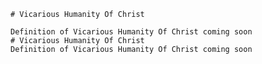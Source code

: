 
    # Vicarious Humanity Of Christ

    Definition of Vicarious Humanity Of Christ coming soon
    # Vicarious Humanity Of Christ
    Definition of Vicarious Humanity Of Christ coming soon